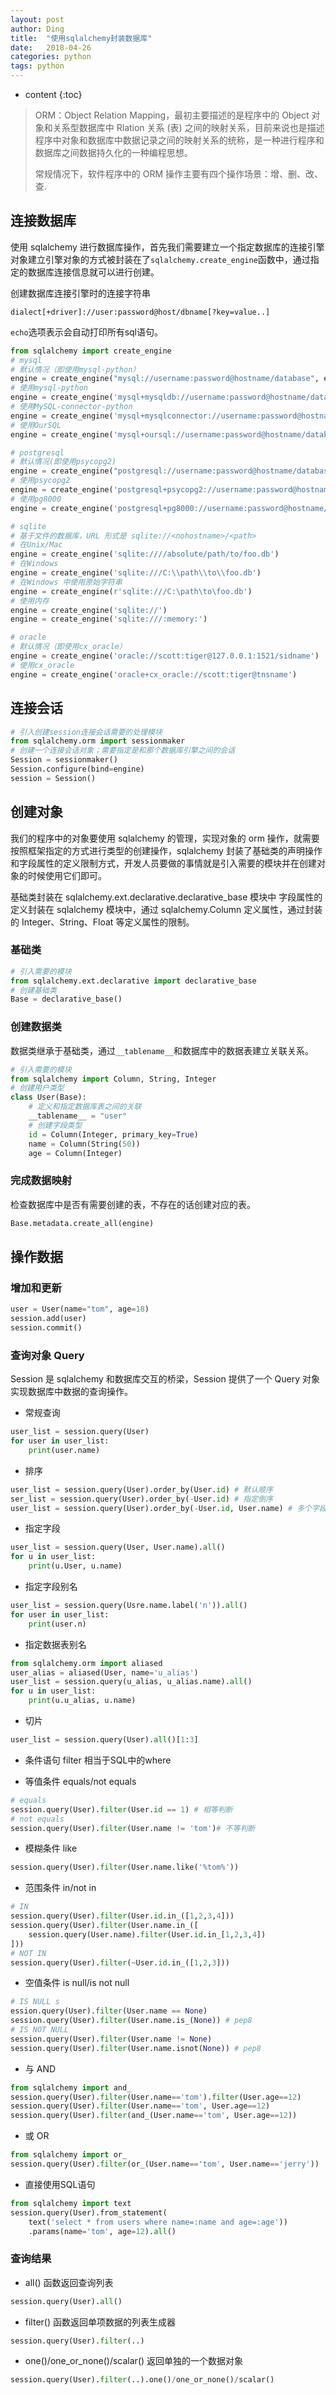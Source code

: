 ```yaml
---
layout: post
author: Ding
title:  "使用sqlalchemy封装数据库"
date:   2018-04-26
categories: python 
tags: python 
---
```


* content
{:toc}

> ORM：Object Relation Mapping，最初主要描述的是程序中的 Object 对象和关系型数据库中 Rlation 关系 (表) 之间的映射关系，目前来说也是描述程序中对象和数据库中数据记录之间的映射关系的统称，是一种进行程序和数据库之间数据持久化的一种编程思想。
> 
> 常规情况下，软件程序中的 ORM 操作主要有四个操作场景：增、删、改、查.





## 连接数据库
使用 sqlalchemy 进行数据库操作，首先我们需要建立一个指定数据库的连接引擎对象建立引擎对象的方式被封装在了`sqlalchemy.create_engine`函数中，通过指定的数据库连接信息就可以进行创建。

创建数据库连接引擎时的连接字符串

```
dialect[+driver]://user:password@host/dbname[?key=value..]
```

`echo`选项表示会自动打印所有sql语句。

```python
from sqlalchemy import create_engine
# mysql
# 默认情况（即使用mysql-python）
engine = create_engine("mysql://username:password@hostname/database", encoding="utf-8", echo=True)
# 使用mysql-python
engine = create_engine('mysql+mysqldb://username:password@hostname/database')
# 使用MySQL-connector-python
engine = create_engine('mysql+mysqlconnector://username:password@hostname/database')
# 使用OurSQL
engine = create_engine('mysql+oursql://username:password@hostname/database')

# postgresql
# 默认情况(即使用psycopg2)
engine = create_engine("postgresql://username:password@hostname/database")
# 使用psycopg2
engine = create_engine('postgresql+psycopg2://username:password@hostname/database')
# 使用pg8000
engine = create_engine('postgresql+pg8000://username:password@hostname/database')

# sqlite 
# 基于文件的数据库，URL 形式是 sqlite://<nohostname>/<path>
# 在Unix/Mac
engine = create_engine('sqlite:////absolute/path/to/foo.db')
# 在Windows
engine = create_engine('sqlite:///C:\\path\\to\\foo.db')
# 在Windows 中使用原始字符串
engine = create_engine(r'sqlite:///C:\path\to\foo.db')
# 使用内存
engine = create_engine('sqlite://')
engine = create_engine('sqlite:///:memory:')

# oracle
# 默认情况（即使用cx_oracle）
engine = create_engine('oracle://scott:tiger@127.0.0.1:1521/sidname')
# 使用cx_oracle
engine = create_engine('oracle+cx_oracle://scott:tiger@tnsname')
```


## 连接会话

```python
# 引入创建session连接会话需要的处理模块 
from sqlalchemy.orm import sessionmaker 
# 创建一个连接会话对象；需要指定是和那个数据库引擎之间的会话 
Session = sessionmaker()
Session.configure(bind=engine)
session = Session()
```

## 创建对象
我们的程序中的对象要使用 sqlalchemy 的管理，实现对象的 orm 操作，就需要按照框架指定的方式进行类型的创建操作，sqlalchemy 封装了基础类的声明操作和字段属性的定义限制方式，开发人员要做的事情就是引入需要的模块并在创建对象的时候使用它们即可。

基础类封装在 sqlalchemy.ext.declarative.declarative_base 模块中
字段属性的定义封装在 sqlalchemy 模块中，通过 sqlalchemy.Column 定义属性，通过封装的 Integer、String、Float 等定义属性的限制。

### 基础类

```python
# 引入需要的模块 
from sqlalchemy.ext.declarative import declarative_base 
# 创建基础类 
Base = declarative_base()
```

### 创建数据类

数据类继承于基础类，通过`__tablename__`和数据库中的数据表建立关联关系。

```python
# 引入需要的模块 
from sqlalchemy import Column, String, Integer 
# 创建用户类型 
class User(Base): 
    # 定义和指定数据库表之间的关联 
    __tablename__ = "user"
    # 创建字段类型 
    id = Column(Integer, primary_key=True) 
    name = Column(String(50)) 
    age = Column(Integer)
```

### 完成数据映射

检查数据库中是否有需要创建的表，不存在的话创建对应的表。

```python
Base.metadata.create_all(engine)
```

## 操作数据

### 增加和更新

```python
user = User(name="tom", age=18)
session.add(user)
session.commit()
```

### 查询对象 Query
Session 是 sqlalchemy 和数据库交互的桥梁，Session 提供了一个 Query 对象实现数据库中数据的查询操作。

+ 常规查询 

```python
user_list = session.query(User) 
for user in user_list: 
    print(user.name)
```

+ 排序

```python
user_list = session.query(User).order_by(User.id) # 默认顺序 
ser_list = session.query(User).order_by(-User.id) # 指定倒序 
user_list = session.query(User).order_by(-User.id, User.name) # 多个字段
```

+ 指定字段

```python
user_list = session.query(User, User.name).all() 
for u in user_list: 
    print(u.User, u.name)
```

+ 指定字段别名

```python
user_list = session.query(Usre.name.label('n')).all() 
for user in user_list: 
    print(user.n)
```

+ 指定数据表别名

```python
from sqlalchemy.orm import aliased 
user_alias = aliased(User, name='u_alias') 
user_list = session.query(u_alias, u_alias.name).all() 
for u in user_list: 
    print(u.u_alias, u.name)
```

+ 切片

```python
user_list = session.query(User).all()[1:3]
```

+ 条件语句 filter
相当于SQL中的where
* 等值条件 equals/not equals

```python
# equals 
session.query(User).filter(User.id == 1) # 相等判断 
# not equals 
session.query(User).filter(User.name != 'tom')# 不等判断
```
* 模糊条件 like
```python
session.query(User).filter(User.name.like('%tom%'))
```
* 范围条件 in/not in
```python
# IN 
session.query(User).filter(User.id.in_([1,2,3,4])) 
session.query(User).filter(User.name.in_([ 
    session.query(User.name).filter(User.id.in_[1,2,3,4]) 
])) 
# NOT IN 
session.query(User).filter(~User.id.in_([1,2,3]))
```
* 空值条件 is null/is not null
```python
# IS NULL s
ession.query(User).filter(User.name == None) 
session.query(User).filter(User.name.is_(None)) # pep8 
# IS NOT NULL 
session.query(User).filter(User.name != None) 
session.query(User).filter(User.name.isnot(None)) # pep8
```
* 与 AND
```python
from sqlalchemy import and_ 
session.query(User).filter(User.name=='tom').filter(User.age==12) 
session.query(User).filter(User.name=='tom', User.age==12) 
session.query(User).filter(and_(User.name=='tom', User.age==12))
```

* 或 OR
```python
from sqlalchemy import or_ 
session.query(User).filter(or_(User.name=='tom', User.name=='jerry'))
```

+ 直接使用SQL语句

```python
from sqlalchemy import text
session.query(User).from_statement( 
    text('select * from users where name=:name and age=:age'))
    .params(name='tom', age=12).all()
```

### 查询结果

+ all() 函数返回查询列表

```python
session.query(User).all()
```

+ filter() 函数返回单项数据的列表生成器

```python
session.query(User).filter(..)
```

+ one()/one_or_none()/scalar() 返回单独的一个数据对象

```python
session.query(User).filter(..).one()/one_or_none()/scalar()
```
